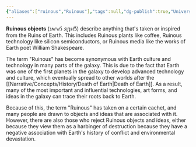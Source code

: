 ```yaml
---
{"aliases":["ruinous","Ruinous"],"tags":null,"dg-publish":true,"Universal Name":"𐑮𐑵𐑩𐑯𐑩𐑕 𐑭𐑚𐑡𐑧𐑒𐑕","permalink":"/narrative/concepts/history/ruinous-objects/","dgPassFrontmatter":true}
---
```


**Ruinous objects** (𐑮𐑵𐑩𐑯𐑩𐑕 𐑭𐑚𐑡𐑧𐑒𐑕) describe anything that's taken or inspired from the Ruins of Earth. This includes Ruinous plants like coffee, Ruinous technology like silicon semiconductors, or Ruinous media like the works of Earth poet William Shakespeare.

The term "Ruinous" has become synonymous with Earth culture and technology in many parts of the galaxy. This is due to the fact that Earth was one of the first planets in the galaxy to develop advanced technology and culture, which eventually spread to other worlds after the [[Narrative/Concepts/History/Death of Earth\|Death of Earth]]. As a result, many of the most important and influential technologies, art forms, and ideas in the galaxy can trace their roots back to Earth.

Because of this, the term "Ruinous" has taken on a certain cachet, and many people are drawn to objects and ideas that are associated with it. However, there are also those who reject Ruinous objects and ideas, either because they view them as a harbinger of destruction because they have a negative association with Earth's history of conflict and environmental devastation.